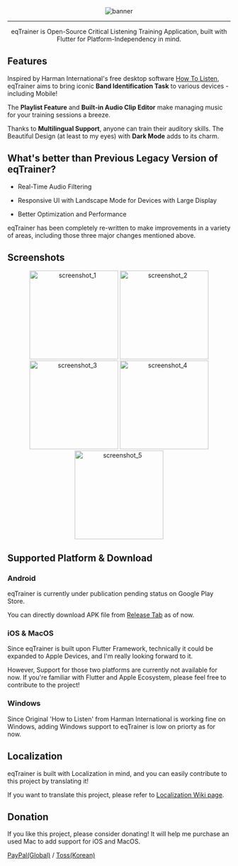 <div align="center">

<img src="https://raw.githubusercontent.com/potatosalad775/eq_trainer/master/.github/banner.png" alt="banner"/>

-----------------

eqTrainer is Open-Source Critical Listening Training Application, built with Flutter for Platform-Independency in mind.

<div align="left">

## Features

Inspired by Harman International's free desktop software [How To Listen][H2LLink], eqTrainer aims to bring iconic **Band Identification Task** to various devices - including Mobile!

The **Playlist Feature** and **Built-in Audio Clip Editor** make managing music for your training sessions a breeze.

Thanks to **Multilingual Support**, anyone can train their auditory skills. The Beautiful Design (at least to my eyes) with **Dark Mode** adds to its charm.

## What's better than Previous Legacy Version of eqTrainer?

* Real-Time Audio Filtering

* Responsive UI with Landscape Mode for Devices with Large Display

* Better Optimization and Performance

eqTrainer has been completely re-written to make improvements in a variety of areas, including those three major changes mentioned above.

## Screenshots

<div align="center">
  
[<img src="https://raw.githubusercontent.com/potatosalad775/eq_trainer/master/.github/screenshot/1.png"
      alt="screenshot_1"
      height="200"
   />](https://raw.githubusercontent.com/potatosalad775/eq_trainer/master/.github/screenshot/1.png)
[<img src="https://raw.githubusercontent.com/potatosalad775/eq_trainer/master/.github/screenshot/2.png"
      alt="screenshot_2"
      height="200"
   />](https://raw.githubusercontent.com/potatosalad775/eq_trainer/master/.github/screenshot/2.png)
[<img src="https://raw.githubusercontent.com/potatosalad775/eq_trainer/master/.github/screenshot/3.png"
      alt="screenshot_3"
      height="200"
   />](https://raw.githubusercontent.com/potatosalad775/eq_trainer/master/.github/screenshot/3.png)
[<img src="https://raw.githubusercontent.com/potatosalad775/eq_trainer/master/.github/screenshot/4.png"
      alt="screenshot_4"
      height="200"
   />](https://raw.githubusercontent.com/potatosalad775/eq_trainer/master/.github/screenshot/4.png)
[<img src="https://raw.githubusercontent.com/potatosalad775/eq_trainer/master/.github/screenshot/5.png"
      alt="screenshot_5"
      height="200"
   />](https://raw.githubusercontent.com/potatosalad775/eq_trainer/master/.github/screenshot/5.png)

<div align="left">

## Supported Platform & Download

### Android

eqTrainer is currently under publication pending status on Google Play Store.

You can directly download APK file from [Release Tab](https://github.com/potatosalad775/eq_trainer/releases/latest) as of now.

### iOS & MacOS

Since eqTrainer is built upon Flutter Framework, technically it could be expanded to Apple Devices, and I'm really looking forward to it.

However, Support for those two platforms are currently not available for now. If you're familiar with Flutter and Apple Ecosystem, please feel free to contribute to the project!

### Windows

Since Original 'How to Listen' from Harman International is working fine on Windows, adding Windows support to eqTrainer is low on priorty as for now.

## Localization

eqTrainer is built with Localization in mind, and you can easily contribute to this project by translating it!

If you want to translate this project, please refer to [Localization Wiki page](https://github.com/potatosalad775/eq_trainer/wiki/Localization).

## Donation

If you like this project, please consider donating! It will help me purchase an used Mac to add support for iOS and MacOS.

[PayPal(Global)][PAYPAL] / [Toss(Korean)][TOSS]

[H2LLink]: http://harmanhowtolisten.blogspot.com/ "How to Listen"
[PAYPAL]: https://paypal.me/potatosalad775
[TOSS]: https://toss.me/감자샐러드
